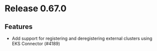 # Release 0.67.0

## Features

- Add support for registering and deregistering external clusters using EKS Connector (#4189)

